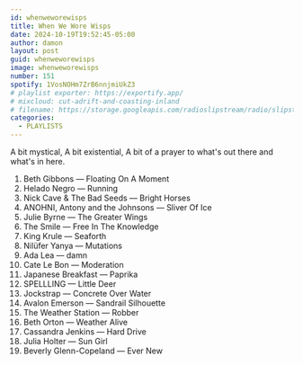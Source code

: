 ```yaml
---
id: whenweworewisps
title: When We Wore Wisps
date: 2024-10-19T19:52:45-05:00
author: damon
layout: post
guid: whenweworewisps
image: whenweworewisps
number: 151
spotify: 1VosNOHm7ZrB6nnjmiUkZ3
# playlist exporter: https://exportify.app/
# mixcloud: cut-adrift-and-coasting-inland
# filename: https://storage.googleapis.com/radioslipstream/radio/slipstream-143.mp3
categories:
  - PLAYLISTS
---
```


A bit mystical, 
A bit existential, 
A bit of a prayer 
to what's out there 
and what's in here.

1. Beth Gibbons — Floating On A Moment
1. Helado Negro — Running
1. Nick Cave & The Bad Seeds — Bright Horses
1. ANOHNI, Antony and the Johnsons — Sliver Of Ice
1. Julie Byrne — The Greater Wings
1. The Smile — Free In The Knowledge
1. King Krule — Seaforth
1. Nilüfer Yanya — Mutations
1. Ada Lea — damn
1. Cate Le Bon — Moderation
1. Japanese Breakfast — Paprika
1. SPELLLING — Little Deer
1. Jockstrap — Concrete Over Water
1. Avalon Emerson — Sandrail Silhouette
1. The Weather Station — Robber
1. Beth Orton — Weather Alive
1. Cassandra Jenkins — Hard Drive
1. Julia Holter — Sun Girl
1. Beverly Glenn-Copeland — Ever New